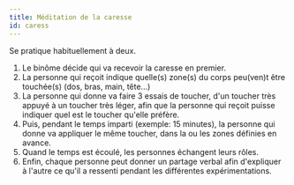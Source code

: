 ```yaml
---
title: Méditation de la caresse
id: caress
---
```


Se pratique habituellement à deux.

1. Le binôme décide qui va recevoir la caresse en premier.
1. La personne qui reçoit indique quelle(s) zone(s) du corps peu(ven)t être touchée(s) (dos, bras, main, tête...)
1. La personne qui donne va faire 3 essais de toucher, d'un toucher très appuyé à un toucher très léger, afin que la personne qui reçoit puisse indiquer quel est le toucher qu'elle préfère.
1. Puis, pendant le temps imparti (exemple: 15 minutes), la personne qui donne va appliquer le même toucher, dans la ou les zones définies en avance.
1. Quand le temps est écoulé, les personnes échangent leurs rôles.
1. Enfin, chaque personne peut donner un partage verbal afin d'expliquer à l'autre ce qu'il a ressenti pendant les différentes expérimentations.
